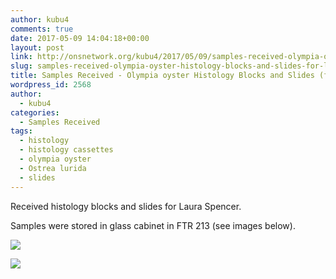 ```yaml
---
author: kubu4
comments: true
date: 2017-05-09 14:04:18+00:00
layout: post
link: http://onsnetwork.org/kubu4/2017/05/09/samples-received-olympia-oyster-histology-blocks-and-slides-for-laura-spencer/
slug: samples-received-olympia-oyster-histology-blocks-and-slides-for-laura-spencer
title: Samples Received - Olympia oyster Histology Blocks and Slides (for Laura Spencer)
wordpress_id: 2568
author:
  - kubu4
categories:
  - Samples Received
tags:
  - histology
  - histology cassettes
  - olympia oyster
  - Ostrea lurida
  - slides
---
```


Received histology blocks and slides for Laura Spencer.

Samples were stored in glass cabinet in FTR 213 (see images below).

[![](http://eagle.fish.washington.edu/Arabidopsis/20170509_laura_oly_histo_01.jpg)](http://eagle.fish.washington.edu/Arabidopsis/20170509_laura_oly_histo_01.jpg)



[![](http://eagle.fish.washington.edu/Arabidopsis/20170509_laura_oly_histo_02.jpg)](http://eagle.fish.washington.edu/Arabidopsis/20170509_laura_oly_histo_02.jpg)
